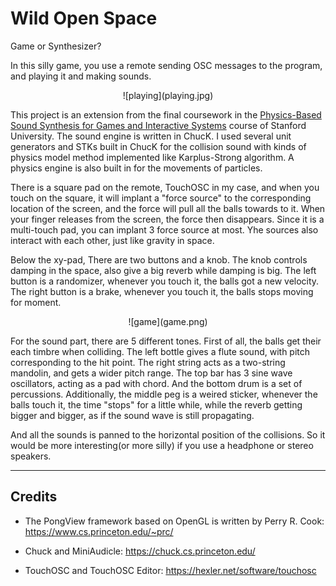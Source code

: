 # Wild Open Space

Game or Synthesizer?

<!-- **See video demo [here](https://www.kadenze.com/users/zhe-zhang/portfolio_projects/ii-c8d45663-014f-412c-9de1-e0ea8bed9224).** -->

In this silly game, you use a remote sending OSC messages to the program, and playing it and making sounds.

<div align=center>![playing](playing.jpg)</div>

This project is an extension from the final coursework in the [Physics-Based Sound Synthesis for Games and Interactive Systems](https://www.kadenze.com/courses/physics-based-sound-synthesis-for-games-and-interactive-systems-iv/info) course of Stanford University. The sound engine is written in ChucK. I used several unit generators and STKs built in ChucK for the collision sound with kinds of physics model method implemented like Karplus-Strong algorithm. A physics engine is also built in for the movements of particles. 

There is a square pad on the remote, TouchOSC in my case, and when you touch on the square, it will implant a "force source" to the corresponding location of the screen, and the force will pull all the balls towards to it. When your finger releases from the screen, the force then disappears. Since it is a multi-touch pad, you can implant 3 force source at most. Yhe sources also interact with each other, just like gravity in space.

Below the xy-pad, There are two buttons and a knob. The knob controls damping in the space, also give a big reverb while damping is big. The left button is a randomizer, whenever you touch it, the balls got a new velocity. The right button is a brake, whenever you touch it, the balls stops moving for moment.

<div align=center>![game](game.png)</div>

For the sound part, there are 5 different tones. First of all, the balls get their each timbre when colliding. The left bottle gives a flute sound, with pitch corresponding to the hit point. The right string acts as a two-string mandolin, and gets a wider pitch range. The top bar has 3 sine wave oscillators, acting as a pad with chord. And the bottom drum is a set of percussions. Additionally, the middle peg is a weired sticker, whenever the balls touch it, the time "stops" for a little while, while the reverb getting bigger and bigger, as if the sound wave is still propagating.

And all the sounds is panned to the horizontal position of the collisions. So it would be more interesting(or more silly) if you use a headphone or stereo speakers.

-------

## Credits

* The PongView framework based on OpenGL is written by Perry R. Cook: https://www.cs.princeton.edu/~prc/

* Chuck and MiniAudicle: https://chuck.cs.princeton.edu/

* TouchOSC and TouchOSC Editor: https://hexler.net/software/touchosc
